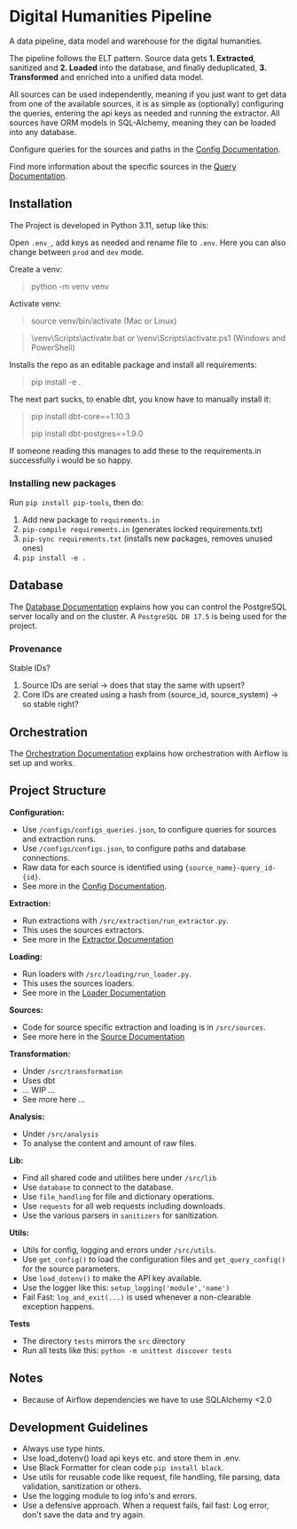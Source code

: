 # Digital Humanities Pipeline

A data pipeline, data model and warehouse for the digital humanities.

The pipeline follows the ELT pattern. Source data gets **1. Extracted**, sanitized and **2. Loaded** into the database,
and finally deduplicated, **3. Transformed** and enriched into a unified data model.

All sources can be used independently, meaning if you just want to get data from one of the available sources, it is as
simple as (optionally) configuring the queries, entering the api keys as needed and running the extractor.
All sources have ORM models in SQL-Alchemy, meaning they can be loaded into any database.

Configure queries for the sources and paths in the [Config Documentation](config/README.md).

Find more information about the specific sources in the [Query Documentation](src/sources/README.md).

## Installation

The Project is developed in Python 3.11, setup like this:

Open `.env_`, add keys as needed and rename file to `.env`.
Here you can also change between `prod` and `dev` mode.

Create a venv:

> python -m venv venv

Activate venv:

> source venv/bin/activate (Mac or Linux)

> \venv\Scripts\activate.bat or \venv\Scripts\activate.ps1 (Windows and PowerShell)

Installs the repo as an editable package and install all requirements:

> pip install -e .

The next part sucks, to enable dbt, you know have to manually install it:

> pip install dbt-core==1.10.3
> 
> pip install dbt-postgres==1.9.0

If someone reading this manages to add these to the requirements.in successfully i would be so happy.

### Installing new packages

Run `pip install pip-tools`, then do:

1. Add new package to `requirements.in`
2. `pip-compile requirements.in` (generates locked requirements.txt)
3. `pip-sync requirements.txt` (installs new packages, removes unused ones)
4. `pip install -e .`

## Database

The [Database Documentation](README_DB.md) explains how you can control the PostgreSQL server locally and on the
cluster. A `PostgreSQL DB 17.5` is being used for the project.

### Provenance

Stable IDs?
1. Source IDs are serial -> does that stay the same with upsert?
2. Core IDs are created using a hash from (source_id, source_system) -> so stable right?

## Orchestration

The [Orchestration Documentation](orchestration/README.md) explains how orchestration with Airflow is set up and works.

## Project Structure

**Configuration:**

- Use `/configs/configs_queries.json`, to configure queries for sources and extraction runs.
- Use `/configs/configs.json`, to configure paths and database connections.
- Raw data for each source is identified using `{source_name}-query_id-{id}`.
- See more in the [Config Documentation](config/README.md).

**Extraction:**

- Run extractions with `/src/extraction/run_extractor.py`.
- This uses the sources extractors.
- See more in the [Extractor Documentation](src/elt/extraction/README.md)

**Loading:**

- Run loaders with `/src/loading/run_loader.py`.
- This uses the sources loaders.
- See more in the [Loader Documentation](src/elt/loading/README.md)

**Sources:**

- Code for source specific extraction and loading is in `/src/sources`.
- See more here in the [Source Documentation](src/sources/README.md)

**Transformation:**

- Under `/src/transformation`
- Uses dbt
- ... WIP ...
- See more here ...

**Analysis:**

- Under `/src/analysis`
- To analyse the content and amount of raw files.

**Lib:**

- Find all shared code and utilities here under `/src/lib`
- Use `database` to connect to the database.
- Use `file_handling` for file and dictionary operations.
- Use `requests` for all web requests including downloads.
- Use the various parsers in `sanitizers` for sanitization.

**Utils:**

- Utils for config, logging and errors under `/src/utils`.
- Use `get_config()` to load the configuration files and `get_query_config()` for the source parameters.
- Use `load_dotenv()` to make the API key available.
- Use the logger like this: `setup_logging('module','name')`
- Fail Fast: `log_and_exit(...)` is used whenever a non-clearable exception happens.

**Tests**

- The directory `tests` mirrors the `src` directory
- Run all tests like this: `python -m unittest discover tests`

## Notes

- Because of Airflow dependencies we have to use SQLAlchemy <2.0

## Development Guidelines

- Always use type hints.
- Use load_dotenv() load api keys etc. and store them in .env.
- Use Black Formatter for clean code `pip install black`.
- Use utils for reusable code like request, file handling, file parsing, data validation, sanitization or others.
- Use the logging module to log info's and errors.
- Use a defensive approach. When a request fails, fail fast: Log error, don't save the data and try again.
